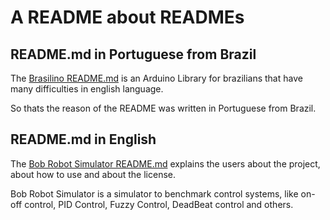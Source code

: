 # A README about READMEs

## README.md in Portuguese from Brazil

The [Brasilino README.md](https://github.com/OtacilioN/Brasilino/blob/master/README.md) is an Arduino Library for brazilians that have many difficulties in english language.

So thats the reason of the README was written in Portuguese from Brazil.

## README.md in English

The [Bob Robot Simulator README.md](https://github.com/OtacilioN/Bob-Robot-Simulator/blob/master/README.md) explains the users about the project, about how to use and about the license.

Bob Robot Simulator is a simulator to benchmark control systems, like on-off control, PID Control, Fuzzy Control, DeadBeat control and others.
